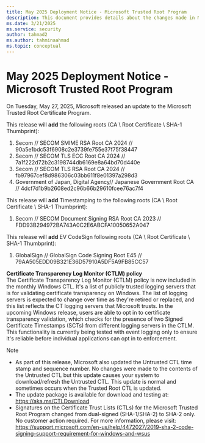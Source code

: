 ```yaml
---
title: May 2025 Deployment Notice - Microsoft Trusted Root Program 
description: This document provides details about the changes made in March 2024 to the root store.
ms.date: 3/21/2025
ms.service: security
author: tahmad2
ms.author: tahminaahmad
ms.topic: conceptual
---
```


# May 2025 Deployment Notice - Microsoft Trusted Root Program 

On Tuesday, May 27, 2025, Microsoft released an update to the Microsoft Trusted Root Certificate Program.

This release will **add** the following roots (CA \ Root Certificate \ SHA-1 Thumbprint):

1. Secom	// SECOM SMIME RSA Root CA 2024	// 90a5e1bdc53f6908c2e3739fe755e37f75f38447
3. Secom	// SECOM TLS ECC Root CA 2024	// 7a1f222d72b2c3198744db6169e8a64bd70d440e
4. Secom	// SECOM TLS RSA Root CA 2024	// fb97967cef8d986306c03bb611f8e01397a298d3
5. Government of Japan, Digital Agency// Japanese Government Root CA // 4dcf7d1b9b2608ed2c96b66b29610fcee76ac7f4

This release will **add** Timestamping to the following roots (CA \ Root Certificate \ SHA-1 Thumbprint):

1. Secom	// SECOM Document Signing RSA Root CA 2023	// FDD93B294972BA743A0C2E6ABCFA10050652A047

This release will **add** EV CodeSign following roots (CA \ Root Certificate \ SHA-1 Thumbprint):

1. GlobalSign	// GlobalSign Code Signing Root E45	// 79AA505EDD09B321E36D57910A5DF5A9FB85CC57

**Certificate Transparency Log Monitor (CTLM) policy** <br />
The Certificate Transparency Log Monitor (CTLM) policy is now included in the monthly Windows CTL. It's a list of publicly trusted logging servers that is for validating certificate transparency on Windows. The list of logging servers is expected to change over time as they're retired or replaced, and this list reflects the CT logging servers that Microsoft trusts. In the upcoming Windows release, users are able to opt in to certificate transparency validation, which checks for the presence of two Signed Certificate Timestamps (SCTs) from different logging servers in the CTLM. This functionality is currently being tested with event logging only to ensure it's reliable before individual applications can opt in to enforcement.

>[!NOTE]
> * As part of this release, Microsoft also updated the Untrusted CTL time stamp and sequence number. No changes were made to the contents of the Untrusted CTL but this update causes your system to download/refresh the Untrusted CTL. This update is normal and sometimes occurs when the Trusted Root CTL is updated.
> * The update package is available for download and testing at: <https://aka.ms/CTLDownload>
> * Signatures on the Certificate Trust Lists (CTLs) for the Microsoft Trusted Root Program changed from dual-signed (SHA-1/SHA-2) to SHA-2 only. No customer action required. For more information, please visit: <https://support.microsoft.com/en-us/help/4472027/2019-sha-2-code-signing-support-requirement-for-windows-and-wsus>
